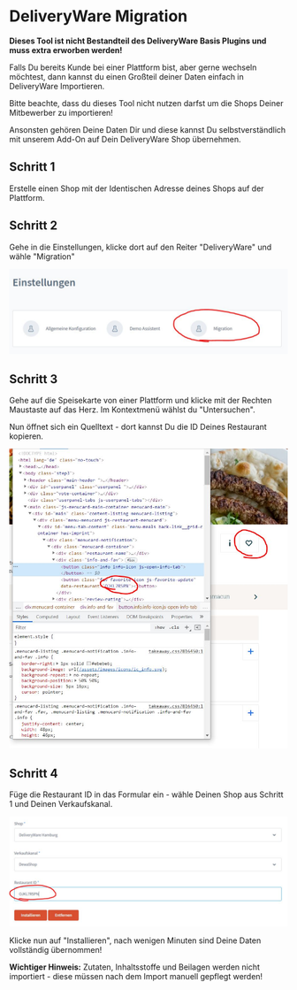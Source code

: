 # DeliveryWare Migration

**Dieses Tool ist nicht Bestandteil des DeliveryWare Basis Plugins und muss extra erworben werden!**

Falls Du bereits Kunde bei einer Plattform bist, aber gerne wechseln möchtest, dann kannst
du einen Großteil deiner Daten einfach in DeliveryWare Importieren.

Bitte beachte, dass du dieses Tool nicht nutzen darfst um die Shops Deiner Mitbewerber zu importieren!

Ansonsten gehören Deine Daten Dir und diese kannst Du selbstverständlich mit unserem Add-On auf
Dein DeliveryWare Shop übernehmen.

## Schritt 1

Erstelle einen Shop mit der Identischen Adresse deines Shops auf der Plattform.

## Schritt 2

Gehe in die Einstellungen, klicke dort auf den Reiter "DeliveryWare" und wähle "Migration"

![](img/dewa-migration.jpg)

## Schritt 3

Gehe auf die Speisekarte von einer Plattform und klicke mit der Rechten Maustaste auf das Herz.
Im Kontextmenü wählst du "Untersuchen".

Nun öffnet sich ein Quelltext - dort kannst Du die ID Deines Restaurant kopieren.

![](img/dewa-migration-restaurant-id.jpg)

## Schritt 4

Füge die Restaurant ID in das Formular ein - wähle Deinen Shop aus Schritt 1 und Deinen Verkaufskanal.

![](img/dewa-migration-restaurant-input.jpg)

Klicke nun auf "Installieren", nach wenigen Minuten sind Deine Daten vollständig übernommen!

**Wichtiger Hinweis:** Zutaten, Inhaltsstoffe und Beilagen werden nicht importiert - diese müssen nach dem Import manuell gepflegt werden!


